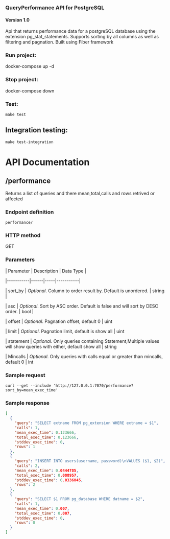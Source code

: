 ### QueryPerformance API for PostgreSQL
#### Version 1.0

Api that returns performance  data for a postgreSQL database using the extension pg_stat_statements.
Supports sorting by all columns as well as filtering and pagnation.
Built using Fiber framework


### Run project:
docker-compose up -d

### Stop project:

docker-compose down

### Test:

```make test```

## Integration testing:

```make test-integration```

# API Documentation


## /performance

Returns a list of queries and there mean,total,calls and rows retrived or affected

### Endpoint definition

`performance/`

### HTTP method

<span class="label label-primary">GET</span>

### Parameters

| Parameter | Description | Data Type |

|-----------|------|-----|-----------|

| sort_by | *Optional*. Column to order result by. Default is unordered. | string |

| asc | *Optional*. Sort by ASC order. Default is false and will sort by DESC order. | bool |

| offset | *Optional*. Pagnation offset, default 0 | uint

| limit | *Optional*. Pagnation limit, default is show all | uint

| statement | *Optional*. Only queries containing Statement,Multiple values will show queries with either, default show all | string

| Mincalls | *Optional*. Only queries with calls equal or greater than mincalls, default 0 | int




### Sample request

```curl --get --include 'http://127.0.0.1:7070/performance?sort_by=mean_exec_time'```

### Sample response

```json
[
  {
    "query": "SELECT extname FROM pg_extension WHERE extname = $1",
    "calls": 1,
    "mean_exec_time": 0.123666,
    "total_exec_time": 0.123666,
    "stddev_exec_time": 0,
    "rows": 1
  },
  {
    "query": "INSERT INTO users(username, password)\nVALUES ($1, $2)",
    "calls": 2,
    "mean_exec_time": 0.0444785,
    "total_exec_time": 0.088957,
    "stddev_exec_time": 0.0336045,
    "rows": 2
  },
  {
    "query": "SELECT $1 FROM pg_database WHERE datname = $2",
    "calls": 1,
    "mean_exec_time": 0.007,
    "total_exec_time": 0.007,
    "stddev_exec_time": 0,
    "rows": 0
  }
]
```


